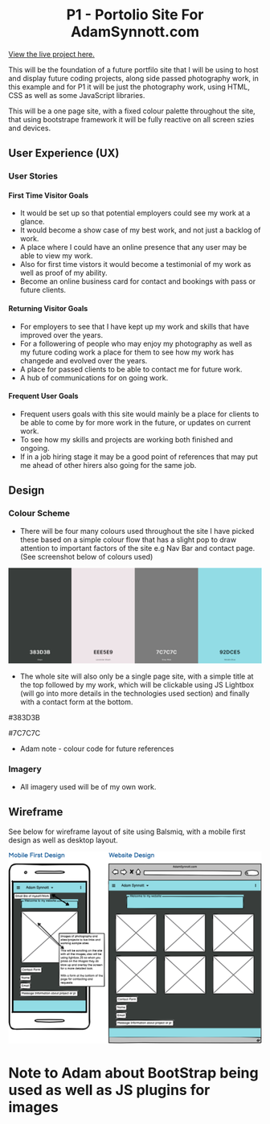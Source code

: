 <h1 align="center">P1 - Portolio Site For AdamSynnott.com</h1>

[View the live project here.](https://synnott3.github.io/P1_PortfolioSite/)

This will be the foundation of a future portfilo site that I will be using to host and display future coding projects, along side passed photography work, in this example and for P1 it will be just the photography work, using HTML, CSS as well as some JavaScript libraries. 

This will be a one page site, with a fixed colour palette throughout the site, that using bootstrape framework it will be fully reactive on all screen szies and devices.


## User Experience (UX)

### User Stories 

#### First Time Visitor Goals 

- It would be set up so that potential employers could see my work at a glance.
- It would become a show case of my best work, and not just a backlog of work.
- A place where I could have an online presence that any user may be able to view my work.
- Also for first time vistors it would become a testimonial of my work as well as proof of my ability.
- Become an online business card for contact and bookings with pass or future clients.

#### Returning Visitor Goals 

- For employers to see that I have kept up my work and skills that have improved over the years.
- For a followering of people who may enjoy my photography as well as my future coding work a place for them to see how my work has changede and evolved over the years.
- A place for passed clients to be able to contact me for future work.
- A hub of communications for on going work.

#### Frequent User Goals 
- Frequent users goals with this site would mainly be a place for clients to be able to come by for more work in the future, or updates on current work.
- To see how my skills and projects are working both finished and ongoing.
- If in a job hiring stage it may be a good point of references that may put me ahead of other hirers also going for the same job.


## Design

### Colour Scheme 
- There will be four many colours used throughout the site I have picked these based on a simple colour flow that has a slight pop to draw attention to important factors of the site e.g Nav Bar and contact page. (See screenshot below of colours used)

 ![](Images-For-ReadMe/ColoursForSite.PNG)

 - The whole site will also only be a single page site, with a simple title at the top followed by my work, which will be clickable using JS Lightbox (will go into more details in the technologies used section) and finally with a contact form at the bottom.

#383D3B 

#7C7C7C
- Adam note - colour code for future references

 ### Imagery 
 - All imagery used will be of my own work. 
 
## Wireframe 

See below for wireframe layout of site using Balsmiq, with a mobile first design as well as desktop layout. 

![](Images-For-ReadMe/WireFrame.png)


# Note to Adam about BootStrap being used as well as JS plugins for images